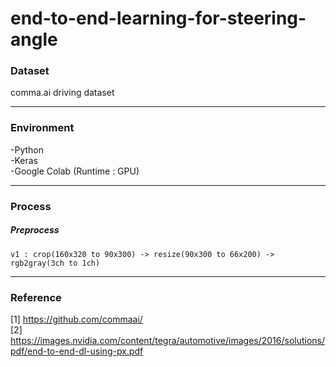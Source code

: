 # end-to-end-learning-for-steering-angle

### Dataset  

comma.ai driving dataset  

<hr>

### Environment

-Python  
-Keras  
-Google Colab (Runtime : GPU)

<hr>

### Process
##### Preprocess

    v1 : crop(160x320 to 90x300) -> resize(90x300 to 66x200) -> rgb2gray(3ch to 1ch)

<hr>

### Reference

[1] https://github.com/commaai/  
[2] https://images.nvidia.com/content/tegra/automotive/images/2016/solutions/pdf/end-to-end-dl-using-px.pdf
